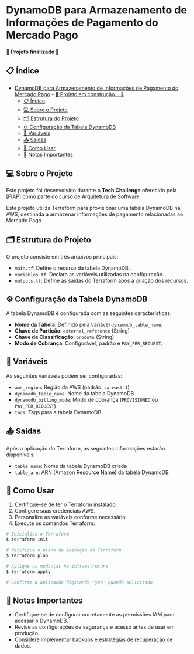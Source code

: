 # DynamoDB para Armazenamento de Informações de Pagamento do Mercado Pago 

#### 🚧 Projeto finalizado 🚧

## 📋 Índice

- [DynamoDB para Armazenamento de Informações de Pagamento do Mercado Pago](#dynamodb-para-armazenamento-de-informações-de-pagamento-do-mercado-pago)
      - [🚧 Projeto em construção... 🚧](#-projeto-em-construção-)
  - [📋 Índice](#-índice)
  - [💻 Sobre o Projeto](#-sobre-o-projeto)
  - [🗂 Estrutura do Projeto](#-estrutura-do-projeto)
  - [⚙️ Configuração da Tabela DynamoDB](#️-configuração-da-tabela-dynamodb)
  - [🔧 Variáveis](#-variáveis)
  - [📤 Saídas](#-saídas)
  - [🚀 Como Usar](#-como-usar)
  - [📝 Notas Importantes](#-notas-importantes)

## 💻 Sobre o Projeto

Este projeto foi desenvolvido durante o **Tech Challenge** oferecido pela [FIAP] como parte do curso de Arquitetura de Software.

Este projeto utiliza Terraform para provisionar uma tabela DynamoDB na AWS, destinada a armazenar informações de pagamento relacionadas ao Mercado Pago.

## 🗂 Estrutura do Projeto

O projeto consiste em três arquivos principais:

- `main.tf`: Define o recurso da tabela DynamoDB.
- `variables.tf`: Declara as variáveis utilizadas na configuração.
- `outputs.tf`: Define as saídas do Terraform após a criação dos recursos.

## ⚙️ Configuração da Tabela DynamoDB

A tabela DynamoDB é configurada com as seguintes características:

- **Nome da Tabela**: Definido pela variável `dynamodb_table_name`.
- **Chave de Partição**: `external_reference` (String)
- **Chave de Classificação**: `produto` (String)
- **Modo de Cobrança**: Configurável, padrão é `PAY_PER_REQUEST`.

## 🔧 Variáveis 

As seguintes variáveis podem ser configuradas:

- `aws_region`: Região da AWS (padrão: `sa-east-1`)
- `dynamodb_table_name`: Nome da tabela DynamoDB
- `dynamodb_billing_mode`: Modo de cobrança (`PROVISIONED` ou `PAY_PER_REQUEST`)
- `tags`: Tags para a tabela DynamoDB

## 📤 Saídas 

Após a aplicação do Terraform, as seguintes informações estarão disponíveis:

- `table_name`: Nome da tabela DynamoDB criada
- `table_arn`: ARN (Amazon Resource Name) da tabela DynamoDB

## 🚀 Como Usar

1. Certifique-se de ter o Terraform instalado.
2. Configure suas credenciais AWS.
3. Personalize as variáveis conforme necessário.
4. Execute os comandos Terraform:

```bash
# Inicialize o Terraform
$ terraform init

# Verifique o plano de execução do Terraform
$ terraform plan

# Aplique as mudanças na infraestrutura
$ terraform apply

# Confirme a aplicação digitando 'yes' quando solicitado
```

## 📝 Notas Importantes

- Certifique-se de configurar corretamente as permissões IAM para acessar o DynamoDB.
- Revise as configurações de segurança e acesso antes de usar em produção.
- Considere implementar backups e estratégias de recuperação de dados.